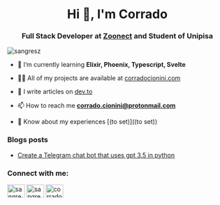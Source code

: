 <h1 align="center">Hi 👋, I'm Corrado</h1>
<h3 align="center">Full Stack Developer at <a href="https://www.zoonect.com/" target="_blank">Zoonect</a> and Student of Unipisa</h3>

<p align="left"> <img src="https://komarev.com/ghpvc/?username=sangresz&label=Profile%20views&color=0e75b6&style=flat" alt="sangresz" /> </p>

- 🌱 I’m currently learning **Elixir, Phoenix, Typescript, Svelte**

- 👨‍💻 All of my projects are available at [corradocionini.com](https://corradocionini.com/)

- 📝 I write articles on [dev.to](https://dev.to/sangres)

- 📫 How to reach me **corrado.cionini@protonmail.com**

- 📄 Know about my experiences [(to set)]((to set))

### Blogs posts
<!-- BLOG-POST-LIST:START -->
- [Create a Telegram chat bot that uses gpt 3.5 in python](https://dev.to/sangres/create-a-telegram-chat-bot-that-uses-gpt-35-in-python-5735)
<!-- BLOG-POST-LIST:END -->

<h3 align="left">Connect with me:</h3>
<p align="left">
<a href="https://dev.to/sangres" target="blank"><img align="center" src="https://raw.githubusercontent.com/rahuldkjain/github-profile-readme-generator/master/src/images/icons/Social/devto.svg" alt="sangres" height="30" width="40" /></a>
<a href="https://twitter.com/sangresctf" target="blank"><img align="center" src="https://raw.githubusercontent.com/rahuldkjain/github-profile-readme-generator/master/src/images/icons/Social/twitter.svg" alt="sangresctf" height="30" width="40" /></a>
<a href="https://linkedin.com/in/corrado-cionini" target="blank"><img align="center" src="https://raw.githubusercontent.com/rahuldkjain/github-profile-readme-generator/master/src/images/icons/Social/linked-in-alt.svg" alt="corrado-cionini" height="30" width="40" /></a>
</p>

